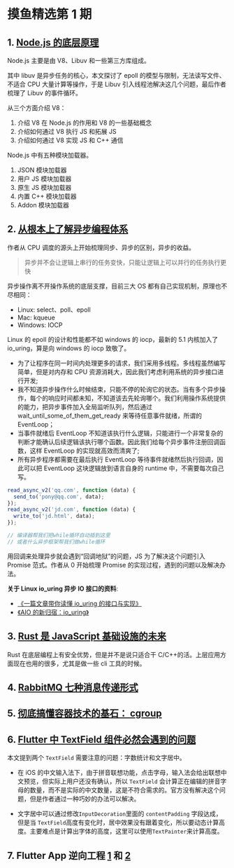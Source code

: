 # 摸鱼精选第 1 期

## 1. [Node.js 的底层原理](https://zhuanlan.zhihu.com/p/430201591)

Node.js 主要是由 V8、Libuv 和一些第三方库组成。

其中 libuv 是异步任务的核心，本文探讨了 epoll 的模型与限制，无法读写文件、不适合 CPU 大量计算等操作，于是 Libuv 引入线程池解决这几个问题，最后作者梳理了 Libuv 的事件循环。

从三个方面介绍 V8：

1. 介绍 V8 在 Node.js 的作用和 V8 的一些基础概念
2. 介绍如何通过 V8 执行 JS 和拓展 JS
3. 介绍如何通过 V8 实现 JS 和 C++ 通信

Node.js 中有五种模块加载器。

1. JSON 模块加载器
2. 用户 JS 模块加载器
3. 原生 JS 模块加载器
4. 内置 C++ 模块加载器
5. Addon 模块加载器

## 2. [从根本上了解异步编程体系](https://mp.weixin.qq.com/s?__biz=MjM5ODYwMjI2MA==&mid=2649765454&idx=1&sn=c12629f11b4fd78f83d3fd8d70ca00aa)

作者从 CPU 调度的源头上开始梳理同步、异步的区别，异步的收益。

> 异步并不会让逻辑上串行的任务变快，只能让逻辑上可以并行的任务执行更快

异步操作离不开操作系统的底层支撑，目前三大 OS 都有自己实现机制，原理也不尽相同：

- Linux: select、poll、epoll
- Mac: kqueue
- Windows: IOCP

Linux 的 epoll 的设计和性能都不如 windows 的 iocp，最新的 5.1 内核加入了 io_uring，算是向 windows 的 iocp 致敬了。

- 为了让程序在同一时间内处理更多的请求，我们采用多线程。多线程虽然编写简单，但是对内存和 CPU 资源消耗大，因此我们考虑利用系统的异步接口进行开发;
- 我不知道异步操作什么时候结束，只能不停的轮询它的状态。当有多个异步操作，每个的响应时间都未知，不知道该去先轮询哪个。我们利用操作系统提供的能力，把异步事件加入全局监听队列，然后通过 wait_until_some_of_them_get_ready 来等待任意事件就绪，所谓的 EventLoop；
- 当事件就绪后 EventLoop 不知道该执行什么逻辑，只能进行一个非常复杂的判断才能确认后续逻辑该执行哪个函数。因此我们给每个异步事件注册回调函数，这样 EventLoop 的实现就高效而清爽了;
- 所有异步程序都需要在最后执行 EventLoop 等待事件就绪然后执行回调，因此可以把 EventLoop 这块逻辑放到语言自身的 runtime 中，不需要每次自己写。

```js
read_async_v2('qq.com', function (data) {
  send_to('pony@qq.com', data);
});
read_async_v2('jd.com', function (data) {
  write_to('jd.html', data);
});

// 编译器帮我们把while循环自动插到这里
// 或者什么异步框架帮我们做while循环
```

用回调来处理异步就会遇到“回调地狱”的问题，JS 为了解决这个问题引入 Promise 范式。作者从 0 开始梳理 Promise 的实现过程，遇到的问题以及解决办法。

**关于 Linux io_uring 异步 IO 接口的资料**:

- [《一篇文章带你读懂 io_uring 的接口与实现》](https://zhuanlan.zhihu.com/p/380726590)
- [《AIO 的新归宿：io_uring》](https://zhuanlan.zhihu.com/p/62682475)

## 3. [Rust 是 JavaScript 基础设施的未来](https://mp.weixin.qq.com/s?__biz=MzkxNDIzNTg4MA==&mid=2247485792&idx=1&sn=682a4dee7ce4d3b47a81baf9ebd7a98a)

Rust 在底层编程上有安全优势，但是并不是说只适合干 C/C++的活。上层应用方面现在也用的很多，尤其是做一些 cli 工具的时候。

## 4. [RabbitMQ 七种消息传递形式](https://mp.weixin.qq.com/s?__biz=MzI1NDY0MTkzNQ==&mid=2247495357&idx=1&sn=d379ed853a19ca3f6a871945f0d3907f)

## 5. [彻底搞懂容器技术的基石： cgroup](https://mp.weixin.qq.com/s?__biz=MzI2ODAwMzUwNA==&mid=2649296734&idx=1&sn=ec98a1fdbd011c5610bd5aa3537d23fb)

## 6. [Flutter 中 TextField 组件必然会遇到的问题](https://mp.weixin.qq.com/s/2A9THwAFJyQPL7-Jgd-ZjA)

本文提到两个 `TextField` 需要注意的问题：字数统计和文字居中。

- 在 iOS 的中文输入法下，由于拼音联想功能，点击字母，输入法会给出联想中文预览，但实际上用户还没有确认，所以 `TextField` 会计算正在编辑的拼音字母的数量，而不是实际的中文数量，这是不符合需求的。官方没有解决这个问题，但是作者通过一种巧妙的办法可以解决。

- 文字居中可以通过修改`InputDecoration`里面的 `contentPadding` 字段达成，但是当 `TextField`高度有变化时，居中效果没有跟着变化，所以要动态计算高度。主要难点是计算出字体的高度，这里可以使用`TextPainter`来计算高度。

## 7. Flutter App 逆向工程 [1](https://blog.tst.sh/reverse-engineering-flutter-apps-part-1/) 和 [2](https://blog.tst.sh/reverse-engineering-flutter-apps-part-2/)
